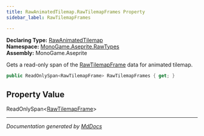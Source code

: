 ```yaml
---
title: RawAnimatedTilemap.RawTilemapFrames Property
sidebar_label: RawTilemapFrames

---
```


**Declaring Type:** [RawAnimatedTilemap](../)  
**Namespace:** [MonoGame.Aseprite.RawTypes](../../)  
**Assembly:** MonoGame.Aseprite

Gets a read\-only span of the [RawTilemapFrame](../../RawTilemapFrame/) data for animated tilemap.

```csharp
public ReadOnlySpan<RawTilemapFrame> RawTilemapFrames { get; }
```

## Property Value

ReadOnlySpan\<[RawTilemapFrame](../../RawTilemapFrame/)\>

___

*Documentation generated by [MdDocs](https://github.com/ap0llo/mddocs)*

